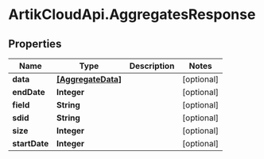 # ArtikCloudApi.AggregatesResponse

## Properties
Name | Type | Description | Notes
------------ | ------------- | ------------- | -------------
**data** | [**[AggregateData]**](AggregateData.md) |  | [optional] 
**endDate** | **Integer** |  | [optional] 
**field** | **String** |  | [optional] 
**sdid** | **String** |  | [optional] 
**size** | **Integer** |  | [optional] 
**startDate** | **Integer** |  | [optional] 



